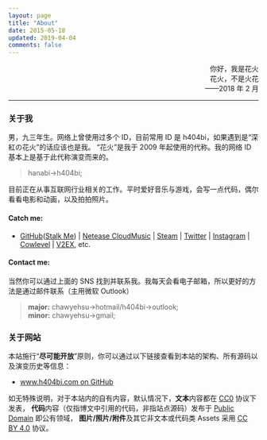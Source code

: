 ```yaml
---
layout: page
title: "About"
date: 2015-05-18
updated: 2019-04-04
comments: false
---
```


<div style="text-align:right">
你好，我是花火<br>花火，不是火花<br>——2018 年 2 月
</div>
<hr>

### 关于我

男，九三年生。网络上曾使用过多个 ID，目前常用 ID 是 h404bi，如果遇到是“深紅の花火”的话应该也是我。
“花火”是我于 2009 年起使用的代称。我的网络 ID 基本上是基于此代称演变而来的。

> hanabi->h404bi;

目前正在从事互联网行业相关的工作。平时爱好音乐与游戏，会写一点代码，偶尔看看电影和动画，以及拍拍照片。

#### Catch me:

 - [GitHub](https://github.com/h404bi)([Stalk Me](https://gitstalk.netlify.com/h404bi)) | [Netease CloudMusic](http://music.163.com/#/user/home?id=35631431) | [Steam](http://steamcommunity.com/id/h404bi) | [Twitter](https://twitter.com/h404bi) | [Instagram](https://www.instagram.com/chawyehsu/) | [Cowlevel](https://cowlevel.net/people/h404bi) | [V2EX](https://www.v2ex.com/member/h404bi), etc.

#### Contact me:

当然你可以通过上面的 SNS 找到并联系我。我每天会看电子邮箱，所以更好的方法是通过邮件联系（主用微软 Outlook）

> **major:** chawyehsu->hotmail/h404bi->outlook;  
> <span class="meta">**minor:** chawyehsu->gmail;</span>

### 关于网站

本站施行“**尽可能开放**”原则，你可以通过以下链接查看到本站的架构、所有源码以及演变历史等信息：

- [www.h404bi.com on GitHub](https://github.com/h404bi/www.h404bi.com)

如无特殊说明，对于本站内的自有内容，默认情况下，**文本**内容都在 [CC0](https://creativecommons.org/publicdomain/zero/1.0/) 协议下发表，
**代码**内容（仅指博文中引用的代码，非指站点源码）发布于 [Public Domain](https://en.wikipedia.org/wiki/Public_domain) 即公有领域，
**图片/照片/附件**及其它非文本或代码类 Assets 采用 [CC BY 4.0](https://creativecommons.org/licenses/by/4.0/) 协议。

